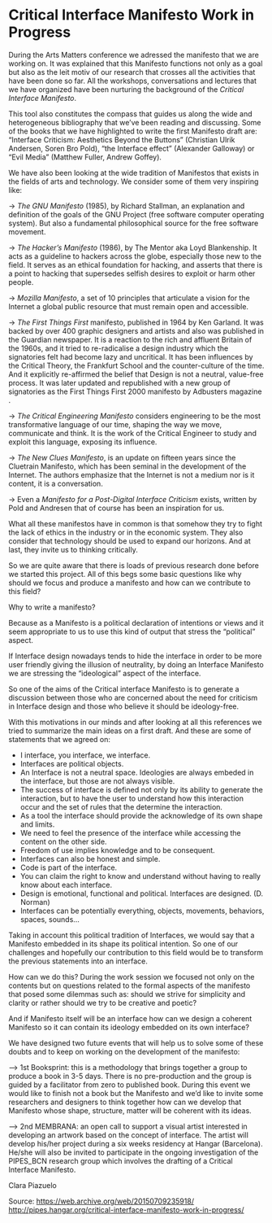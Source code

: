 # Critical Interface Manifesto Work in Progress

During the Arts Matters conference we adressed the manifesto that we are working on. It was explained that this Manifesto functions not only as a goal but also as the leit motiv of our research that crosses all the activities that have been done so far. All the workshops, conversations and lectures that we have organized have been nurturing the background of the *Critical Interface Manifesto*.

This tool also constitutes the compass that guides us along the wide and heterogeneous bibliography that we’ve been reading and discussing.  Some of the books that we have highlighted to write the first Manifesto draft are:  “Interface Criticism: Aesthetics Beyond the Buttons” (Christian Ulrik Andersen, Soren Bro Pold), “the Interface effect” (Alexander Galloway) or “Evil Media” (Matthew Fuller, Andrew Goffey).

We have also been looking at the wide tradition of Manifestos that exists in the fields of arts and technology. We consider some of them very inspiring like:

-> *The GNU Manifesto* (1985), by Richard Stallman, an explanation and definition of the goals of the GNU Project (free software computer operating system). But also a fundamental philosophical source for the free software movement.

-> *The Hacker’s Manifesto* (1986), by The Mentor aka Loyd Blankenship. It acts as a guideline to hackers across the globe, especially those new to the field. It serves as an ethical foundation for hacking, and asserts that there is a point to hacking that supersedes selfish desires to exploit or harm other people.

-> *Mozilla Manifesto*, a  set of 10 principles that articulate a vision for the Internet a global public resource that must remain open and accessible.

-> *The First Things First* manifesto, published in 1964 by Ken Garland. It was backed by over 400 graphic designers and artists and also was published in the Guardian newspaper. It is a reaction to the rich and affluent Britain of the 1960s, and it tried to re-radicalise a design industry which the signatories felt had become lazy and uncritical. It has been influences by the Critical Theory, the Frankfurt School and the counter-culture of the time. And it explicitly re-affirmed the belief that Design is not a neutral, value-free process. It was later updated and republished with a new group of signatories as the First Things First 2000 manifesto  by Adbusters magazine .

-> *The Critical Engineering Manifesto* considers engineering to be the most transformative language of our time, shaping the way we move, communicate and think. It is the work of the Critical Engineer to study and exploit this language, exposing its influence.

-> *The New Clues Manifesto*, is an update on fifteen years since the Cluetrain Manifesto, which has been  seminal in the development of the Internet. The authors emphasize that the Internet is not a medium nor is it content, it is a conversation.

-> Even a *Manifesto for a Post-Digital Interface Criticism* exists, written by Pold and Andresen that of course has been an inspiration for us.

What all these manifestos have in common is that somehow they try to fight the lack of ethics in the industry or in the economic system.  They also consider that technology should be used to expand our horizons. And at last, they invite us to thinking critically.

So we are quite aware that there is loads of previous research done before we started this project. All of this begs some basic questions like why should we focus and produce a manifesto and how can we contribute to this field?

Why to write a manifesto?

Because as a Manifesto is a political declaration of intentions or views and  it seem appropriate to us to use this kind of output that stress the “political” aspect.

If Interface design nowadays tends to hide the interface in order to be more user friendly giving the illusion of neutrality, by doing an Interface Manifesto we are stressing the “ideological” aspect of the interface.

So one of the aims of the Critical interface Manifesto is to generate a discussion between those who are concerned about the need for criticism in Interface design and those who believe it should be ideology-free.

With this motivations in our minds and after looking at all this references we tried to summarize the main ideas on a first draft. And these are some of statements that we agreed on:

* I interface, you interface, we interface.
* Interfaces are political objects.
* An Interface is not a neutral space. Ideologies are always embeded in the interface, but those are not always visible.
* The success of interface is defined not only by its ability to generate the interaction, but to have the user to understand  how this interaction occur and the set of rules that the determine the interaction.
* As a tool the interface should provide the acknowledge of its own shape and limits.
* We need to feel the presence of the interface while accessing the content on the other side.
* Freedom of use implies knowledge and to be consequent.
* Interfaces can also be honest and simple.
* Code is part of the interface.
* You can claim the right to know and understand without having to really know about each interface.
* Design is emotional, functional and political. Interfaces are designed. (D. Norman)
* Interfaces can be potentially everything, objects, movements, behaviors, spaces, sounds…

Taking in account this political tradition of Interfaces, we would say that a Manifesto embedded in its shape its political intention. So one of our challenges and hopefully our contribution to this field would be to transform the previous statements into an interface.

How can we do this? During the work session we focused not only on the contents but on questions related to the formal aspects of the manifesto that posed some dilemmas such as: should we strive for simplicity and clarity or rather should we try to be creative and poetic?

And if Manifesto itself will be an interface how can we design a coherent Manifesto so it can contain its ideology embedded on its own interface?

We have designed two future events that will help us to solve some of these doubts and to keep on working on the development of the manifesto:

—> 1st  Booksprint:  this is a methodology that brings together a group to produce a book in 3-5 days. There is no pre-production and the group is guided by a facilitator from zero to published book. During this event we would like to finish not a book but the Manifesto and we’d like to invite some researchers and  designers to think together how can we develop that Manifesto whose shape, structure, matter will be coherent with its ideas.

—> 2nd MEMBRANA: an open call to support a visual artist interested in developing an artwork based on the concept of interface. The artist will develop his/her project during a six weeks residency at Hangar (Barcelona). He/she will also be invited to participate in the ongoing investigation of the PIPES_BCN research group which involves the drafting of a Critical Interface Manifesto.

Clara Piazuelo 

Source: https://web.archive.org/web/20150709235918/    
http://pipes.hangar.org/critical-interface-manifesto-work-in-progress/